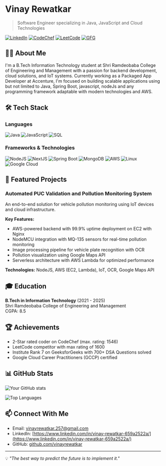 # Vinay Rewatkar

> Software Engineer specializing in Java, JavaScript and Cloud Technologies

[![LinkedIn](https://img.shields.io/badge/LinkedIn-Connect-blue)](https://www.linkedin.com/in/yourlinkedin)
[![CodeChef](https://img.shields.io/badge/CodeChef-2%20Star-orange)](https://www.codechef.com/users/yourusername)
[![LeetCode](https://img.shields.io/badge/LeetCode-1600-yellow)](https://leetcode.com/yourusername)
[![GFG](https://img.shields.io/badge/GeeksforGeeks-Institute%20Rank%207-green)](https://auth.geeksforgeeks.org/user/yourusername)

## 👨‍💻 About Me

I'm a B.Tech Information Technology student at Shri Ramdeobaba College of Engineering and Management with a passion for backend development, cloud solutions, and IoT systems. Currently working as a Packaged App Developer at Accenture, I'm focused on building scalable applications using but not limited to Java, Spring Boot, javascript, nodeJs and any programming framework adaptable with modern technologies and AWS.

## 🛠️ Tech Stack

### Languages
![Java](https://img.shields.io/badge/-Java-007396?style=flat&logo=java)
![JavaScript](https://img.shields.io/badge/-JavaScript-F7DF1E?style=flat&logo=javascript&logoColor=black)
![SQL](https://img.shields.io/badge/-SQL-4479A1?style=flat&logo=mysql&logoColor=white)

### Frameworks & Technologies
![NodeJS](https://img.shields.io/badge/-NodeJS-339933?style=flat&logo=node.js&logoColor=white)
![NextJS](https://img.shields.io/badge/-NextJS-000000?style=flat&logo=next.js)
![Spring Boot](https://img.shields.io/badge/-Spring%20Boot-6DB33F?style=flat&logo=spring-boot&logoColor=white)
![MongoDB](https://img.shields.io/badge/-MongoDB-47A248?style=flat&logo=mongodb&logoColor=white)
![AWS](https://img.shields.io/badge/-AWS-232F3E?style=flat&logo=amazon-aws)
![Linux](https://img.shields.io/badge/-Linux-FCC624?style=flat&logo=linux&logoColor=black)
![Google Cloud](https://img.shields.io/badge/-Google%20Cloud-4285F4?style=flat&logo=google-cloud&logoColor=white)

## 🚀 Featured Projects

### Automated PUC Validation and Pollution Monitoring System

An end-to-end solution for vehicle pollution monitoring using IoT devices and cloud infrastructure.

**Key Features:**
- AWS-powered backend with 99.9% uptime deployment on EC2 with Nginx
- NodeMCU integration with MQ-135 sensors for real-time pollution monitoring
- Image processing pipeline for vehicle plate recognition with OCR
- Pollution visualization using Google Maps API
- Serverless architecture with AWS Lambda for optimized performance

**Technologies:** NodeJS, AWS (EC2, Lambda), IoT, OCR, Google Maps API

## 🎓 Education

**B.Tech in Information Technology** (2021 - 2025)  
Shri Ramdeobaba College of Engineering and Management  
CGPA: 8.5

## 🏆 Achievements

- 2-Star rated coder on CodeChef (max. rating: 1546)
- LeetCode competitor with max rating of 1600
- Institute Rank 7 on GeeksforGeeks with 700+ DSA Questions solved
- Google Cloud Career Practitioners (GCCP) certified

## 📊 GitHub Stats

![Your GitHub stats](https://github-readme-stats.vercel.app/api?username=vinayrewatkar&show_icons=true&theme=radical)

![Top Languages](https://github-readme-stats.vercel.app/api/top-langs/?username=vinayrewatkar&layout=compact&theme=radical)

## 📫 Connect With Me

- Email: [vinayrewatkar.257@gmail.com](mailto:vinayrewatkar.257@gmail.com)
- LinkedIn: [https://www.linkedin.com/in/vinay-rewatkar-659a2522a/](https://www.linkedin.com/in/vinay-rewatkar-659a2522a/)
- GitHub: [github.com/vinayrewatkar](https://github.com/vinayrewatkar)

---

💡 *"The best way to predict the future is to implement it."*
